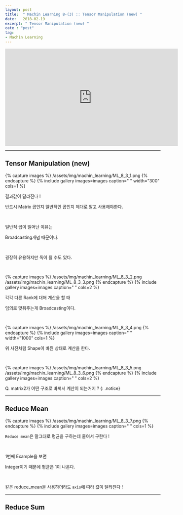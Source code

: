 ```yaml
---
layout: post
title:  " Machin Learning 8-(3) :: Tensor Manipulation (new) "
date:   2018-02-19
excerpt: " Tensor Manipulation (new) "
cate : "post"
tag:
- Machin Learning
---
```


<iframe width="560" height="315" src="https://www.youtube.com/watch?v=ZYX0FaqUeN4" frameborder="0"> </iframe>

---


## Tensor Manipulation (new)


{% capture images %}
/assets/img/machin_learning/ML_8_3_1.png
{% endcapture %}
{% include gallery images=images caption=" " width="300" cols=1 %}

결과값이 달라진다 ! 

반드시 Matrix 곱인지 일반적인 곱인지 제대로 알고 사용해야한다.

<br>

일반적 곱이 일어난 이유는

Broadcasting개념 때문이다.

<br>

굉장히 유용하지만 독이 될 수도 있다.

<br>


{% capture images %}
/assets/img/machin_learning/ML_8_3_2.png
/assets/img/machin_learning/ML_8_3_3.png
{% endcapture %}
{% include gallery images=images caption=" "  cols=2 %}

각각 다른 Rank에 대해 계산을 할 때 

임의로 맞춰주는게 Broadcasting이다.

<br>


{% capture images %}
/assets/img/machin_learning/ML_8_3_4.png
{% endcapture %}
{% include gallery images=images caption=" " width="1000" cols=1 %}

위 사진처럼 Shape이 바뀐 상태로 계산을 한다.

<br>

{% capture images %}
/assets/img/machin_learning/ML_8_3_5.png
/assets/img/machin_learning/ML_8_3_6.png
{% endcapture %}
{% include gallery images=images caption=" "  cols=2 %}


Q. matrix2가 어떤 구조로 바껴서 계산이 되는거지 ?
{: .notice}





---

## Reduce Mean

{% capture images %}
/assets/img/machin_learning/ML_8_3_7.png
{% endcapture %}
{% include gallery images=images caption=" "  cols=1 %}

`Reduce mean`은 말그대로 평균을 구하는데 줄여서 구한다 !
  
  <br>

1번째 Example을 보면 

Integer이기 때문에 평균은 1이 나온다.

<br>

같은 reduce_mean을 사용하더라도 `axis`에 따라 값이 달라진다 !


---

## Reduce Sum



